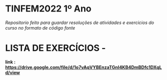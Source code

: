 # TINFEM2022 1º Ano

*Repositorio feito para guardar resoluções de atividades e exercicios do curso no formato de código fonte*

# LISTA DE EXERCÍCIOS -

**link : https://drive.google.com/file/d/1o7vAqVYBEnzaTGnI4KB4DmBDfc1DXqLd/view**
